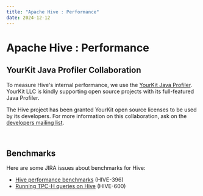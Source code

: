 ```yaml
---
title: "Apache Hive : Performance"
date: 2024-12-12
---
```










# Apache Hive : Performance






## YourKit Java Profiler Collaboration

To measure Hive's internal performance, we use the [YourKit Java Profiler](http://www.yourkit.com). YourKit LLC is kindly supporting open source projects with its full-featured Java Profiler. 

The Hive project has been granted YourKit open source licenses to be used by its developers. For more information on this collaboration, ask on the [developers mailing list](http://hadoop.apache.org/hive/mailing_lists.html#Developers).

 

## Benchmarks

Here are some JIRA issues about benchmarks for Hive:

* [Hive performance benchmarks](https://issues.apache.org/jira/browse/HIVE-396) (HIVE-396)
* [Running TPC-H queries on Hive](https://issues.apache.org/jira/browse/HIVE-600) (HIVE-600)

 

 



 

 

